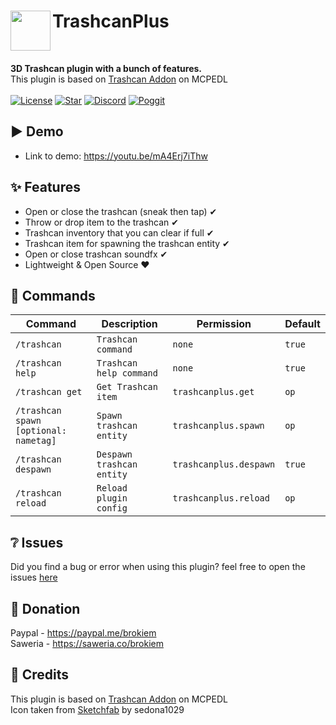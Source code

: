 <h1>TrashcanPlus<img src="https://raw.githubusercontent.com/brokiem/Trashcan/master/assets/icon.png" height="64" width="64" align="left" alt=""></h1><br>

<b>3D Trashcan plugin with a bunch of features.</b><br>
This plugin is based on [Trashcan Addon](https://mcpedl.com/trashcan-addon/) on MCPEDL<br><br>
[![License](https://img.shields.io/github/license/brokiem/Trashcan)](https://github.com/brokiem/Trashcan)
[![Star](https://img.shields.io/github/stars/brokiem/Trashcan)](https://github.com/brokiem/Trashcan/stargazers)
[![Discord](https://img.shields.io/discord/830063409000087612?color=7389D8&label=discord)](https://discord.com/invite/jy6abSrjhQ)
[![Poggit](https://poggit.pmmp.io/shield.dl.total/TrashcanPlus)](https://poggit.pmmp.io/p/TrashcanPlus)

## ▶ Demo
- Link to demo: https://youtu.be/mA4Erj7iThw

## ✨ Features

- Open or close the trashcan (sneak then tap) ✔
- Throw or drop item to the trashcan ✔
- Trashcan inventory that you can clear if full ✔
- Trashcan item for spawning the trashcan entity ✔
- Open or close trashcan soundfx ✔
- Lightweight & Open Source ❤

## 💬 Commands

| Command                                   | Description                   | Permission                 | Default    |
|-------------------------------------------|-------------------------------|----------------------------|------------|
| ```/trashcan```                           | ```Trashcan command```        | ```none```                 | ```true``` |
| ```/trashcan help```                      | ```Trashcan help command```   | ```none```                 | ```true``` |
| ```/trashcan get```                       | ```Get Trashcan item```       | ```trashcanplus.get```     | ```op```   |
| ```/trashcan spawn [optional: nametag]``` | ```Spawn trashcan entity```   | ```trashcanplus.spawn```   | ```op```   |
| ```/trashcan despawn```                   | ```Despawn trashcan entity``` | ```trashcanplus.despawn``` | ```true``` |
| ```/trashcan reload```                    | ```Reload plugin config```    | ```trashcanplus.reload```  | ```op```   |

## ❔ Issues

Did you find a bug or error when using this plugin? feel free to open the
issues [here](https://github.com/brokiem/Trashcan/issues/new)

## 👑 Donation

Paypal - https://paypal.me/brokiem <br>
Saweria - https://saweria.co/brokiem

## 🌟 Credits

This plugin is based on [Trashcan Addon](https://mcpedl.com/trashcan-addon/) on MCPEDL<br>
Icon taken from [Sketchfab](https://sketchfab.com/3d-models/trash-can-minecraft-831dd489b8044ba8bb77f0ca253dcfde) by
sedona1029
